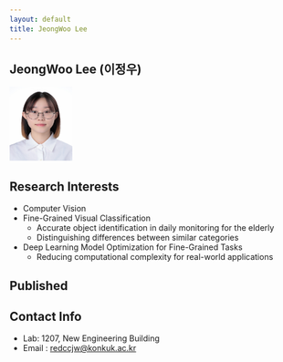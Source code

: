```yaml
---
layout: default
title: JeongWoo Lee
---
```


## JeongWoo Lee (이정우)
<img src="/assets/img/profile/profile_LeeJeongWoo.jpg" width="110px" height="130px" title="profile">

## Research Interests
* Computer Vision
* Fine-Grained Visual Classification
  * Accurate object identification in daily monitoring for the elderly
  * Distinguishing differences between similar categories
* Deep Learning Model Optimization for Fine-Grained Tasks
  * Reducing computational complexity for real-world applications

## Published

## Contact Info
* Lab: 1207, New Engineering Building
* Email : <redccjw@konkuk.ac.kr>

